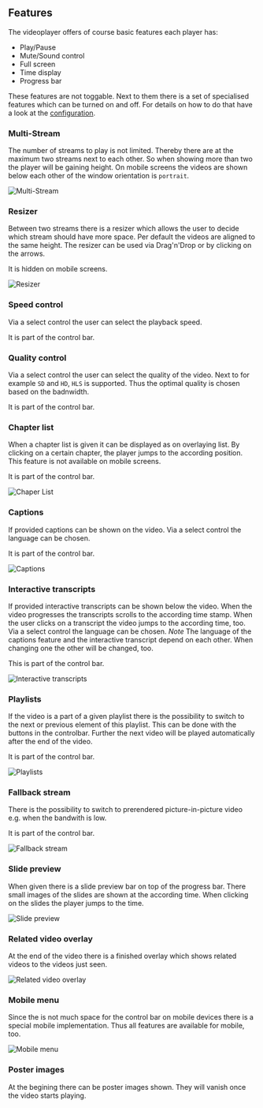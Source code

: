 ## Features

The videoplayer offers of course basic features each player has:
* Play/Pause
* Mute/Sound control
* Full screen 
* Time display
* Progress bar

These features are not toggable. Next to them there is a set of specialised features which can be turned on and off. For details on how to do that have a look at the [configuration](configuration.md).

### Multi-Stream 
The number of streams to play is not limited. Thereby there are at the maximum two streams next to each other. So when showing more than two the player will be gaining height. On mobile screens the videos are shown below each other of the window orientation is `portrait`.

![Multi-Stream](images/multi_stream.png)

### Resizer
Between two streams there is a resizer which allows the user to decide which stream should have more space. Per default the videos are aligned to the same height. The resizer can be used via Drag'n'Drop or by clicking on the arrows.

It is hidden on mobile screens.

![Resizer](images/resizer.png)

### Speed control
Via a select control the user can select the playback speed. 

It is part of the control bar.

### Quality control
Via a select control the user can select the quality of the video. Next to for example `SD` and `HD`, `HLS` is supported. Thus the optimal quality is chosen based on the badnwidth. 

It is part of the control bar.

### Chapter list
When a chapter list is given it can be displayed as on overlaying list. By clicking on a certain chapter, the player jumps to the according position. This feature is not available on mobile screens.

It is part of the control bar.

![Chaper List](images/chapter.png)

### Captions 
If provided captions can be shown on the video. Via a select control the language can be chosen. 

It is part of the control bar.

![Captions](images/captions.png)

### Interactive transcripts
If provided interactive transcripts can be shown below the video. When the video progresses the transcripts scrolls to the according time stamp. When the user clicks on a transcript the video jumps to the according time, too. Via a select control the language can be chosen.
*Note* The language of the captions feature and the interactive transcript depend on each other. When changing one the other will be changed, too. 

This is part of the control bar.

![Interactive transcripts](images/interactive_transcripts.png)

### Playlists

If the video is a part of a given playlist there is the possibility to switch to the next or previous element of this playlist. This can be done with the buttons in the controlbar. Further the next video will be played automatically after the end of the video.

It is part of the control bar.

![Playlists](images/playlists.png)

### Fallback stream
There is the possibility to switch to prerendered picture-in-picture video e.g. when the bandwith is low. 

It is part of the control bar.

![Fallback stream](images/fallback_stream.png)

### Slide preview
When given there is a slide preview bar on top of the progress bar. There small images of the slides are shown at the according time. When clicking on the slides the player jumps to the time.

![Slide preview](images/slide_preview.png)

### Related video overlay
At the end of the video there is a finished overlay which shows related videos to the videos just seen.

![Related video overlay](images/related_videos.png)

### Mobile menu
Since the is not much space for the control bar on mobile devices there is a special mobile implementation. Thus all features are available for mobile, too.

![Mobile menu](images/mobile_menu.png)

### Poster images
At the begining there can be poster images shown. They will vanish once the video starts playing.

